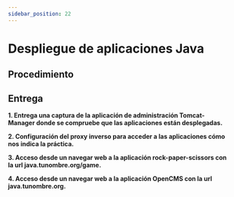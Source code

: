 ```yaml
---
sidebar_position: 22
---
```


# Despliegue de aplicaciones Java

## Procedimiento



## Entrega

**1. Entrega una captura de la aplicación de administración Tomcat-Manager donde se compruebe que las aplicaciones están desplegadas.**

**2. Configuración del proxy inverso para acceder a las aplicaciones cómo nos indica la práctica.**

**3. Acceso desde un navegar web a la aplicación rock-paper-scissors con la url java.tunombre.org/game.**

**4. Acceso desde un navegar web a la aplicación OpenCMS con la url java.tunombre.org.**
